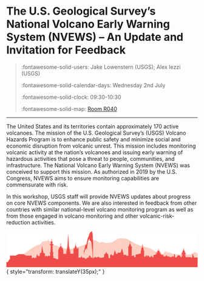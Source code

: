 # The U.S. Geological Survey’s National Volcano Early Warning System (NVEWS) – An Update and Invitation for Feedback 

> :fontawesome-solid-users: Jake Lowenstern (USGS); Alex Iezzi (USGS)
> 
> :fontawesome-solid-calendar-days: Wednesday 2nd July
> 
> :fontawesome-solid-clock: 09:30-10:30
> 
> :fontawesome-solid-map: [Room R040](maps_venue.md#__tabbed_3_1)

--- 



The United States and its territories contain approximately 170 active volcanoes. The mission of the U.S. Geological Survey’s (USGS) Volcano Hazards Program is to enhance public safety and minimize social and economic disruption from volcanic unrest. This mission includes monitoring volcanic activity at the nation’s volcanoes and issuing early warning of hazardous activities that pose a threat to people, communities, and infrastructure. The National Volcano Early Warning System (NVEWS) was conceived to support this mission. As authorized in 2019 by the U.S. Congress, NVEWS aims to ensure monitoring capabilities are commensurate with risk. 

In this workshop, USGS staff will provide NVEWS updates about progress on core NVEWS components. We are also interested in feedback from other countries with similar national-level volcano monitoring program as well as from those engaged in volcano monitoring and other volcanic-risk-reduction activities. 





![Footer](img/footer.png){  style="transform: translateY(35px);" }